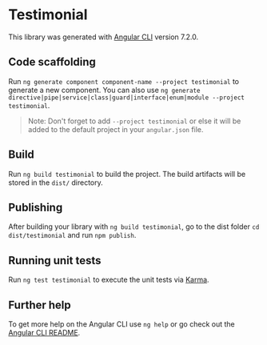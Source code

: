 # Testimonial

This library was generated with [Angular CLI](https://github.com/angular/angular-cli) version 7.2.0.

## Code scaffolding

Run `ng generate component component-name --project testimonial` to generate a new component. You can also use `ng generate directive|pipe|service|class|guard|interface|enum|module --project testimonial`.
> Note: Don't forget to add `--project testimonial` or else it will be added to the default project in your `angular.json` file. 

## Build

Run `ng build testimonial` to build the project. The build artifacts will be stored in the `dist/` directory.

## Publishing

After building your library with `ng build testimonial`, go to the dist folder `cd dist/testimonial` and run `npm publish`.

## Running unit tests

Run `ng test testimonial` to execute the unit tests via [Karma](https://karma-runner.github.io).

## Further help

To get more help on the Angular CLI use `ng help` or go check out the [Angular CLI README](https://github.com/angular/angular-cli/blob/master/README.md).
